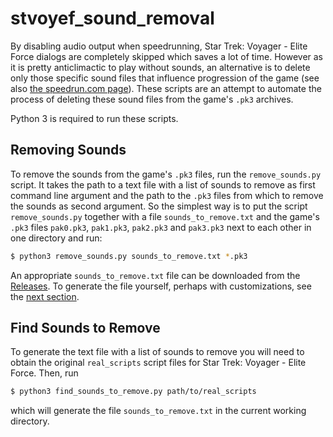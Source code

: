 # stvoyef_sound_removal

By disabling audio output when speedrunning, Star Trek: Voyager - Elite Force
dialogs are completely skipped which saves a lot of time. However as it is
pretty anticlimactic to play without sounds, an alternative is to delete only
those specific sound files that influence progression of the game (see also
[the speedrun.com page](https://www.speedrun.com/stvoyef)). These scripts are
an attempt to automate the process of deleting these sound files from the
game's `.pk3` archives.

Python 3 is required to run these scripts.

## Removing Sounds

To remove the sounds from the game's `.pk3` files, run the `remove_sounds.py`
script. It takes the path to a text file with a list of sounds to remove as
first command line argument and the path to the `.pk3` files from which to
remove the sounds as second argument. So the simplest way is to put the script
`remove_sounds.py` together with a file `sounds_to_remove.txt` and the game's
`.pk3` files `pak0.pk3`, `pak1.pk3`, `pak2.pk3` and `pak3.pk3` next to each
other in one directory and run:

```bash
$ python3 remove_sounds.py sounds_to_remove.txt *.pk3
```

An appropriate `sounds_to_remove.txt` file can be downloaded from the
[Releases](https://github.com/kugelrund/stvoyef_sound_removal/releases).
To generate the file yourself, perhaps with customizations, see the
[next section](#find-sounds-to-remove).

## Find Sounds to Remove

To generate the text file with a list of sounds to remove you will need to
obtain the original `real_scripts` script files for
Star Trek: Voyager - Elite Force. Then, run

```bash
$ python3 find_sounds_to_remove.py path/to/real_scripts
```

which will generate the file `sounds_to_remove.txt` in the current working
directory.
